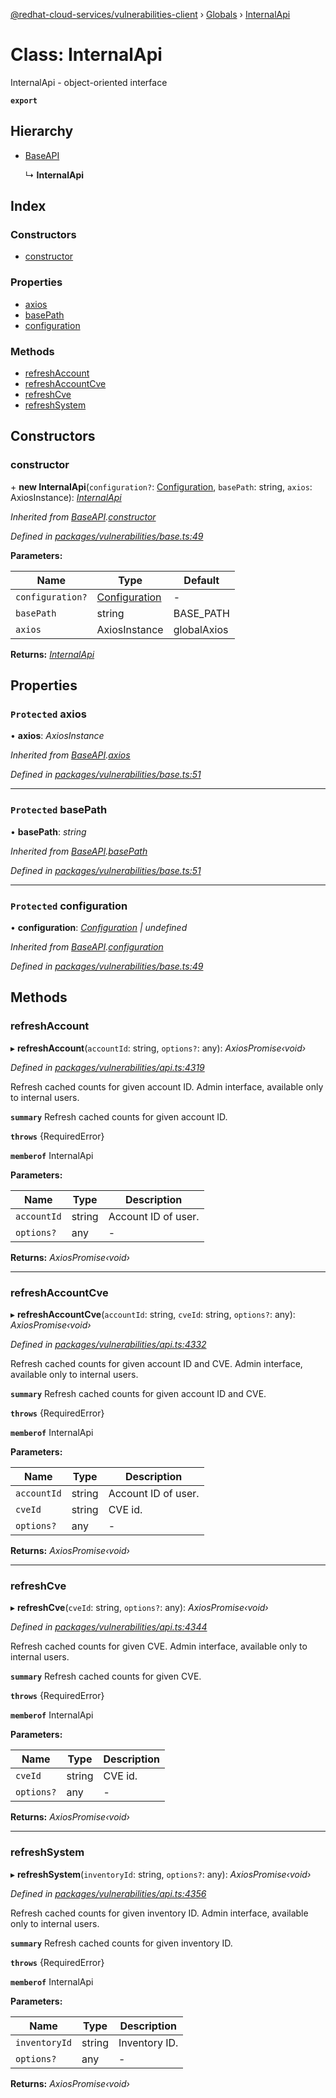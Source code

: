 [@redhat-cloud-services/vulnerabilities-client](../README.md) › [Globals](../globals.md) › [InternalApi](internalapi.md)

# Class: InternalApi

InternalApi - object-oriented interface

**`export`** 

## Hierarchy

* [BaseAPI](baseapi.md)

  ↳ **InternalApi**

## Index

### Constructors

* [constructor](internalapi.md#constructor)

### Properties

* [axios](internalapi.md#protected-axios)
* [basePath](internalapi.md#protected-basepath)
* [configuration](internalapi.md#protected-configuration)

### Methods

* [refreshAccount](internalapi.md#refreshaccount)
* [refreshAccountCve](internalapi.md#refreshaccountcve)
* [refreshCve](internalapi.md#refreshcve)
* [refreshSystem](internalapi.md#refreshsystem)

## Constructors

###  constructor

\+ **new InternalApi**(`configuration?`: [Configuration](configuration.md), `basePath`: string, `axios`: AxiosInstance): *[InternalApi](internalapi.md)*

*Inherited from [BaseAPI](baseapi.md).[constructor](baseapi.md#constructor)*

*Defined in [packages/vulnerabilities/base.ts:49](https://github.com/RedHatInsights/javascript-clients/blob/master/packages/vulnerabilities/base.ts#L49)*

**Parameters:**

Name | Type | Default |
------ | ------ | ------ |
`configuration?` | [Configuration](configuration.md) | - |
`basePath` | string | BASE_PATH |
`axios` | AxiosInstance | globalAxios |

**Returns:** *[InternalApi](internalapi.md)*

## Properties

### `Protected` axios

• **axios**: *AxiosInstance*

*Inherited from [BaseAPI](baseapi.md).[axios](baseapi.md#protected-axios)*

*Defined in [packages/vulnerabilities/base.ts:51](https://github.com/RedHatInsights/javascript-clients/blob/master/packages/vulnerabilities/base.ts#L51)*

___

### `Protected` basePath

• **basePath**: *string*

*Inherited from [BaseAPI](baseapi.md).[basePath](baseapi.md#protected-basepath)*

*Defined in [packages/vulnerabilities/base.ts:51](https://github.com/RedHatInsights/javascript-clients/blob/master/packages/vulnerabilities/base.ts#L51)*

___

### `Protected` configuration

• **configuration**: *[Configuration](configuration.md) | undefined*

*Inherited from [BaseAPI](baseapi.md).[configuration](baseapi.md#protected-configuration)*

*Defined in [packages/vulnerabilities/base.ts:49](https://github.com/RedHatInsights/javascript-clients/blob/master/packages/vulnerabilities/base.ts#L49)*

## Methods

###  refreshAccount

▸ **refreshAccount**(`accountId`: string, `options?`: any): *AxiosPromise‹void›*

*Defined in [packages/vulnerabilities/api.ts:4319](https://github.com/RedHatInsights/javascript-clients/blob/master/packages/vulnerabilities/api.ts#L4319)*

Refresh cached counts for given account ID. Admin interface, available only to internal users.

**`summary`** Refresh cached counts for given account ID.

**`throws`** {RequiredError}

**`memberof`** InternalApi

**Parameters:**

Name | Type | Description |
------ | ------ | ------ |
`accountId` | string | Account ID of user. |
`options?` | any | - |

**Returns:** *AxiosPromise‹void›*

___

###  refreshAccountCve

▸ **refreshAccountCve**(`accountId`: string, `cveId`: string, `options?`: any): *AxiosPromise‹void›*

*Defined in [packages/vulnerabilities/api.ts:4332](https://github.com/RedHatInsights/javascript-clients/blob/master/packages/vulnerabilities/api.ts#L4332)*

Refresh cached counts for given account ID and CVE. Admin interface, available only to internal users.

**`summary`** Refresh cached counts for given account ID and CVE.

**`throws`** {RequiredError}

**`memberof`** InternalApi

**Parameters:**

Name | Type | Description |
------ | ------ | ------ |
`accountId` | string | Account ID of user. |
`cveId` | string | CVE id. |
`options?` | any | - |

**Returns:** *AxiosPromise‹void›*

___

###  refreshCve

▸ **refreshCve**(`cveId`: string, `options?`: any): *AxiosPromise‹void›*

*Defined in [packages/vulnerabilities/api.ts:4344](https://github.com/RedHatInsights/javascript-clients/blob/master/packages/vulnerabilities/api.ts#L4344)*

Refresh cached counts for given CVE. Admin interface, available only to internal users.

**`summary`** Refresh cached counts for given CVE.

**`throws`** {RequiredError}

**`memberof`** InternalApi

**Parameters:**

Name | Type | Description |
------ | ------ | ------ |
`cveId` | string | CVE id. |
`options?` | any | - |

**Returns:** *AxiosPromise‹void›*

___

###  refreshSystem

▸ **refreshSystem**(`inventoryId`: string, `options?`: any): *AxiosPromise‹void›*

*Defined in [packages/vulnerabilities/api.ts:4356](https://github.com/RedHatInsights/javascript-clients/blob/master/packages/vulnerabilities/api.ts#L4356)*

Refresh cached counts for given inventory ID. Admin interface, available only to internal users.

**`summary`** Refresh cached counts for given inventory ID.

**`throws`** {RequiredError}

**`memberof`** InternalApi

**Parameters:**

Name | Type | Description |
------ | ------ | ------ |
`inventoryId` | string | Inventory ID. |
`options?` | any | - |

**Returns:** *AxiosPromise‹void›*
